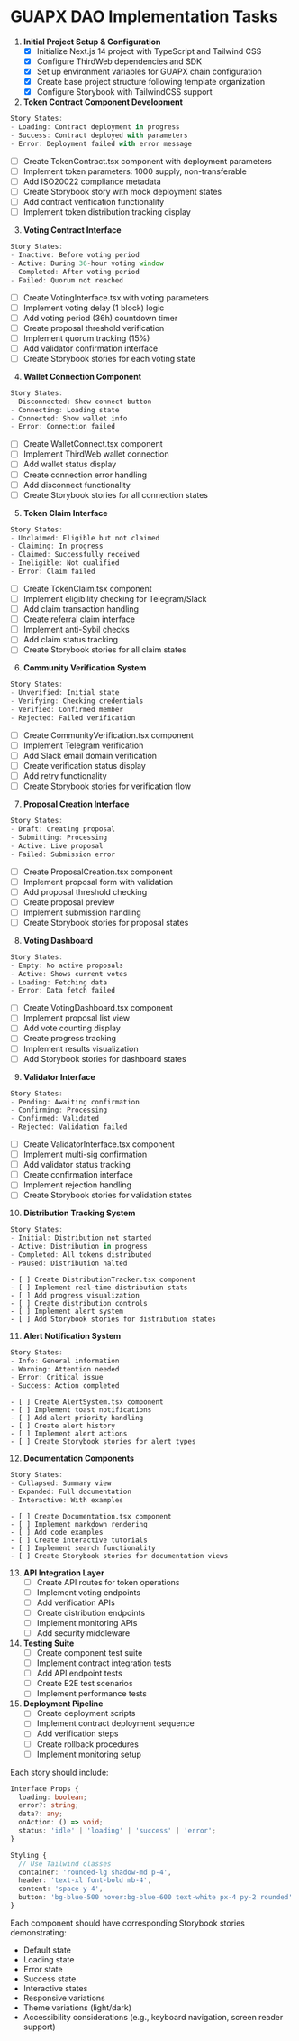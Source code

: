# GUAPX DAO Implementation Tasks

1. **Initial Project Setup & Configuration**
   - [x] Initialize Next.js 14 project with TypeScript and Tailwind CSS
   - [x] Configure ThirdWeb dependencies and SDK
   - [x] Set up environment variables for GUAPX chain configuration
   - [x] Create base project structure following template organization
   - [x] Configure Storybook with TailwindCSS support

2. **Token Contract Component Development**
```typescript
Story States:
- Loading: Contract deployment in progress
- Success: Contract deployed with parameters
- Error: Deployment failed with error message
```
   - [ ] Create TokenContract.tsx component with deployment parameters
   - [ ] Implement token parameters: 1000 supply, non-transferable
   - [ ] Add ISO20022 compliance metadata
   - [ ] Create Storybook story with mock deployment states
   - [ ] Add contract verification functionality
   - [ ] Implement token distribution tracking display

3. **Voting Contract Interface**
```typescript
Story States:
- Inactive: Before voting period
- Active: During 36-hour voting window
- Completed: After voting period
- Failed: Quorum not reached
```
   - [ ] Create VotingInterface.tsx with voting parameters
   - [ ] Implement voting delay (1 block) logic
   - [ ] Add voting period (36h) countdown timer
   - [ ] Create proposal threshold verification
   - [ ] Implement quorum tracking (15%)
   - [ ] Add validator confirmation interface
   - [ ] Create Storybook stories for each voting state

4. **Wallet Connection Component**
```typescript
Story States:
- Disconnected: Show connect button
- Connecting: Loading state
- Connected: Show wallet info
- Error: Connection failed
```
   - [ ] Create WalletConnect.tsx component
   - [ ] Implement ThirdWeb wallet connection
   - [ ] Add wallet status display
   - [ ] Create connection error handling
   - [ ] Add disconnect functionality
   - [ ] Create Storybook stories for all connection states

5. **Token Claim Interface**
```typescript
Story States:
- Unclaimed: Eligible but not claimed
- Claiming: In progress
- Claimed: Successfully received
- Ineligible: Not qualified
- Error: Claim failed
```
   - [ ] Create TokenClaim.tsx component
   - [ ] Implement eligibility checking for Telegram/Slack
   - [ ] Add claim transaction handling
   - [ ] Create referral claim interface
   - [ ] Implement anti-Sybil checks
   - [ ] Add claim status tracking
   - [ ] Create Storybook stories for all claim states

6. **Community Verification System**
```typescript
Story States:
- Unverified: Initial state
- Verifying: Checking credentials
- Verified: Confirmed member
- Rejected: Failed verification
```
   - [ ] Create CommunityVerification.tsx component
   - [ ] Implement Telegram verification
   - [ ] Add Slack email domain verification
   - [ ] Create verification status display
   - [ ] Add retry functionality
   - [ ] Create Storybook stories for verification flow

7. **Proposal Creation Interface**
```typescript
Story States:
- Draft: Creating proposal
- Submitting: Processing
- Active: Live proposal
- Failed: Submission error
```
   - [ ] Create ProposalCreation.tsx component
   - [ ] Implement proposal form with validation
   - [ ] Add proposal threshold checking
   - [ ] Create proposal preview
   - [ ] Implement submission handling
   - [ ] Create Storybook stories for proposal states

8. **Voting Dashboard**
```typescript
Story States:
- Empty: No active proposals
- Active: Shows current votes
- Loading: Fetching data
- Error: Data fetch failed
```
   - [ ] Create VotingDashboard.tsx component
   - [ ] Implement proposal list view
   - [ ] Add vote counting display
   - [ ] Create progress tracking
   - [ ] Implement results visualization
   - [ ] Add Storybook stories for dashboard states

9. **Validator Interface**
```typescript
Story States:
- Pending: Awaiting confirmation
- Confirming: Processing
- Confirmed: Validated
- Rejected: Validation failed
```
   - [ ] Create ValidatorInterface.tsx component
   - [ ] Implement multi-sig confirmation
   - [ ] Add validator status tracking
   - [ ] Create confirmation interface
   - [ ] Implement rejection handling
   - [ ] Create Storybook stories for validation states

10. **Distribution Tracking System**
```typescript
Story States:
- Initial: Distribution not started
- Active: Distribution in progress
- Completed: All tokens distributed
- Paused: Distribution halted
```
    - [ ] Create DistributionTracker.tsx component
    - [ ] Implement real-time distribution stats
    - [ ] Add progress visualization
    - [ ] Create distribution controls
    - [ ] Implement alert system
    - [ ] Add Storybook stories for distribution states

11. **Alert Notification System**
```typescript
Story States:
- Info: General information
- Warning: Attention needed
- Error: Critical issue
- Success: Action completed
```
    - [ ] Create AlertSystem.tsx component
    - [ ] Implement toast notifications
    - [ ] Add alert priority handling
    - [ ] Create alert history
    - [ ] Implement alert actions
    - [ ] Create Storybook stories for alert types

12. **Documentation Components**
```typescript
Story States:
- Collapsed: Summary view
- Expanded: Full documentation
- Interactive: With examples
```
    - [ ] Create Documentation.tsx component
    - [ ] Implement markdown rendering
    - [ ] Add code examples
    - [ ] Create interactive tutorials
    - [ ] Implement search functionality
    - [ ] Create Storybook stories for documentation views

13. **API Integration Layer**
    - [ ] Create API routes for token operations
    - [ ] Implement voting endpoints
    - [ ] Add verification APIs
    - [ ] Create distribution endpoints
    - [ ] Implement monitoring APIs
    - [ ] Add security middleware

14. **Testing Suite**
    - [ ] Create component test suite
    - [ ] Implement contract integration tests
    - [ ] Add API endpoint tests
    - [ ] Create E2E test scenarios
    - [ ] Implement performance tests

15. **Deployment Pipeline**
    - [ ] Create deployment scripts
    - [ ] Implement contract deployment sequence
    - [ ] Add verification steps
    - [ ] Create rollback procedures
    - [ ] Implement monitoring setup

Each story should include:
```typescript
Interface Props {
  loading: boolean;
  error?: string;
  data?: any;
  onAction: () => void;
  status: 'idle' | 'loading' | 'success' | 'error';
}

Styling {
  // Use Tailwind classes
  container: 'rounded-lg shadow-md p-4',
  header: 'text-xl font-bold mb-4',
  content: 'space-y-4',
  button: 'bg-blue-500 hover:bg-blue-600 text-white px-4 py-2 rounded'
}
```

Each component should have corresponding Storybook stories demonstrating:
- Default state
- Loading state
- Error state
- Success state
- Interactive states
- Responsive variations
- Theme variations (light/dark)
- Accessibility considerations (e.g., keyboard navigation, screen reader support)
    

